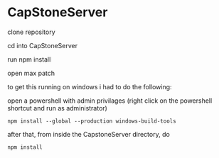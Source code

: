 # CapStoneServer

clone repository

cd into CapStoneServer

run npm install

open max patch 


to get this running on windows i had to do the following:

open a powershell with admin privilages (right click on the powershell shortcut and run as administrator)

`npm install --global --production windows-build-tools`

after that, from inside the CapstoneServer directory, do

`npm install`